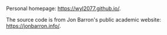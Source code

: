 Personal homepage: https://wyl2077.github.io/.

The source code is from Jon Barron's public academic website: https://jonbarron.info/.
